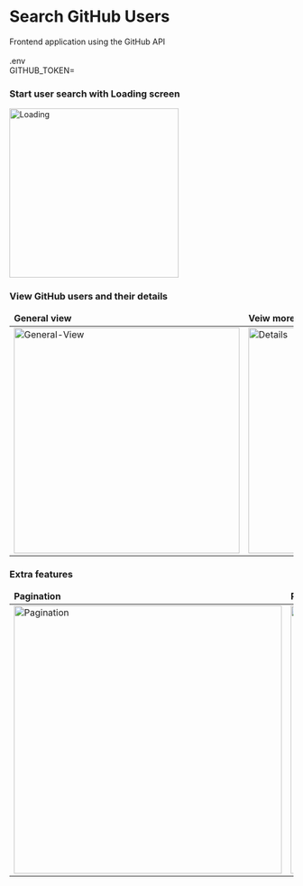 # Search GitHub Users

Frontend application using the GitHub API
<br/><br/>
.env<br/>
GITHUB_TOKEN=

### Start user search with Loading screen
<img src="https://i.ibb.co/tc7shgm/Loading.png" alt="Loading" border="0" height="300px">

### View GitHub users and their details
<table>
	<thead>
		<td>
			<b>General view</b>
		</td>
		<td>
			<b>Veiw more details</b>
		</td>
	</thead>
	<tr>
		<td>
      <img src="https://i.ibb.co/ZL2ycDg/General-View.png" alt="General-View" border="0" height="400px">
		</td>
		<td>
      <img src="https://i.ibb.co/HKwt0y7/Details.png" alt="Details" border="0" height="400px">
		</td>
	</tr>
</table>

### Extra features 
<table>
	<thead>
		<td>
			<b>Pagination</b>
		</td>
		<td>
			<b>Responsive design</b>
		</td>
	</thead>
	<tr>
		<td>
      <img src="https://i.ibb.co/vQt1sdZ/Pagination.png" alt="Pagination" border="0"  height="475px">
		</td>
		<td>
      <img src="https://i.ibb.co/58WFgqk/Responsive.png" alt="Responsive" border="0"  height="475px">
		</td>
	</tr>
</table>
